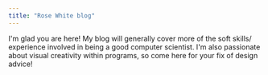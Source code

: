 ```yaml
---
title: "Rose White blog"
---
```


I'm glad you are here! My blog will generally cover more of the soft skills/ experience involved in being a good computer scientist. I'm also passionate about visual creativity within programs, so come here for your fix of design advice!
